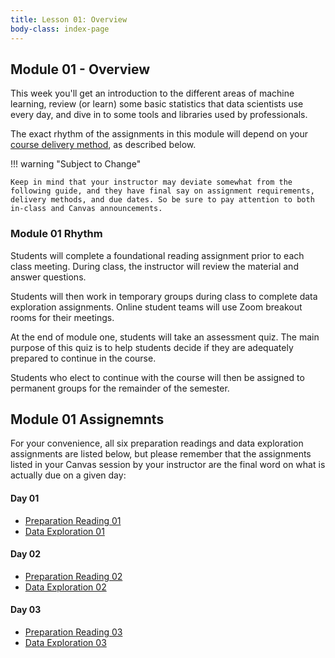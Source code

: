 ```yaml
---
title: Lesson 01: Overview
body-class: index-page
---
```


## Module 01 - Overview

This week you'll get an introduction to the different areas of machine learning, review (or learn) some basic statistics that data scientists use every day, and dive in to some tools and libraries used by professionals.

The exact rhythm of the assignments in this module will depend on your [course delivery method](https://www.byui.edu/registration/when-do-i-register/fall-registration-guide), as described below.

!!! warning "Subject to Change"
	
	Keep in mind that your instructor may deviate somewhat from the following guide, and they have final say on assignment requirements, delivery methods, and due dates. So be sure to pay attention to both in-class and Canvas announcements.

### Module 01 Rhythm

Students will complete a foundational reading assignment prior to each class meeting. During class, the instructor will review the material and answer questions. 

Students will then work in temporary groups during class to complete data exploration assignments. Online student teams will use Zoom breakout rooms for their meetings.

At the end of module one, students will take an assessment quiz. The main purpose of this quiz is to help students decide if they are adequately prepared to continue in the course.

Students who elect to continue with the course will then be assigned to permanent groups for the remainder of the semester.


## Module 01 Assignemnts

For your convenience, all six preparation readings and data exploration assignments are listed below, but please remember that the assignments listed in your Canvas session by your instructor are the final word on what is actually due on a given day:

#### Day 01
* [Preparation Reading 01](./module-01/preparation-01.html)
* [Data Exploration 01](./module-01/exploration-01.html)

#### Day 02
* [Preparation Reading 02](./module-01/preparation-02.html)
* [Data Exploration 02](./module-01/exploration-02.html)

#### Day 03
* [Preparation Reading 03](./module-01/preparation-03.html)
* [Data Exploration 03](./module-01/exploration-03.html)
